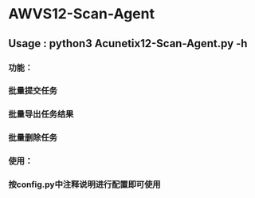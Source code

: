 # **AWVS12-Scan-Agent**
## **Usage : python3 Acunetix12-Scan-Agent.py -h**
### **功能：**
### **批量提交任务**
### **批量导出任务结果**
### **批量删除任务**

### **使用：**
### **按config.py中注释说明进行配置即可使用**
